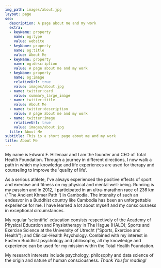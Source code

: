 ```yaml
---
img_path: images/about.jpg
layout: page
seo:
  description: A page about me and my work
  extra:
  - keyName: property
    name: og:type
    value: website
  - keyName: property
    name: og:title
    value: About Me
  - keyName: property
    name: og:description
    value: A page about me and my work
  - keyName: property
    name: og:image
    relativeUrl: true
    value: images/about.jpg
  - name: twitter:card
    value: summary_large_image
  - name: twitter:title
    value: About Me
  - name: twitter:description
    value: A page about me and my work
  - name: twitter:image
    relativeUrl: true
    value: images/about.jpg
  title: About Me
subtitle: This is a short page about me and my work
title: About Me
---
```


My name is Edward F. Hillenaar and I am the founder and CEO of Total Health Foundation. Through a journey in different directions, I now walk a path in which my knowledge and life experiences are used for therapy and counseling to improve the 'quality of life'.

As a serious athlete, I've always experienced the positive effects of sport and exercise and fitness on my physical and mental well-being. Running is my passion and in 2012, I participated in an ultra-marathon race of 236 km ("The Ancient Khmer Path ') in Cambodia. The intensity of such an endeavor in a Buddhist country like Cambodia has been an unforgettable experience for me. I have learned a lot about myself and my consciousness in exceptional circumstances.

My regular 'scientific' education consists respectively of the Academy of Physical Education and Physiotherapy in The Hague (HALO); Sports and Exercise Science at the University of Utrecht ("Sports, Exercise and Health"); and Clinical-Health Psychology. Combined with my interest in Eastern Buddhist psychology and philosophy, all my knowledge and experience can be used for my mission within the Total Health Foundation.

My research interests include psychology, philosophy and data science of the origin and nature of human consciousness.
*Thank You for reading!*
